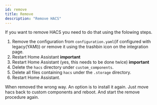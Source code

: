 ```yaml
---
id: remove
title: Remove
description: "Remove HACS"
---
```


If you want to remove HACS you need to do that using the folowing steps.


1. Remove the configuration from `configuration.yaml`(if configured with legacy(YAMl)) or remove it using the trashbin icon on the integration page.
1. Restart Home Assistant **important**
1. Restart Home Assistant (yes, this needs to be done twice) **important**
1. Delete the `hacs` directory under `custom_components`.
1. Delete all files containing `hacs` under the `.storage` directory.
1. Restart Home Assistant.

When removed the wrong way. An option is to install it again. 
Just move hacs back to custom components and reboot. And start the remove procedure again.
